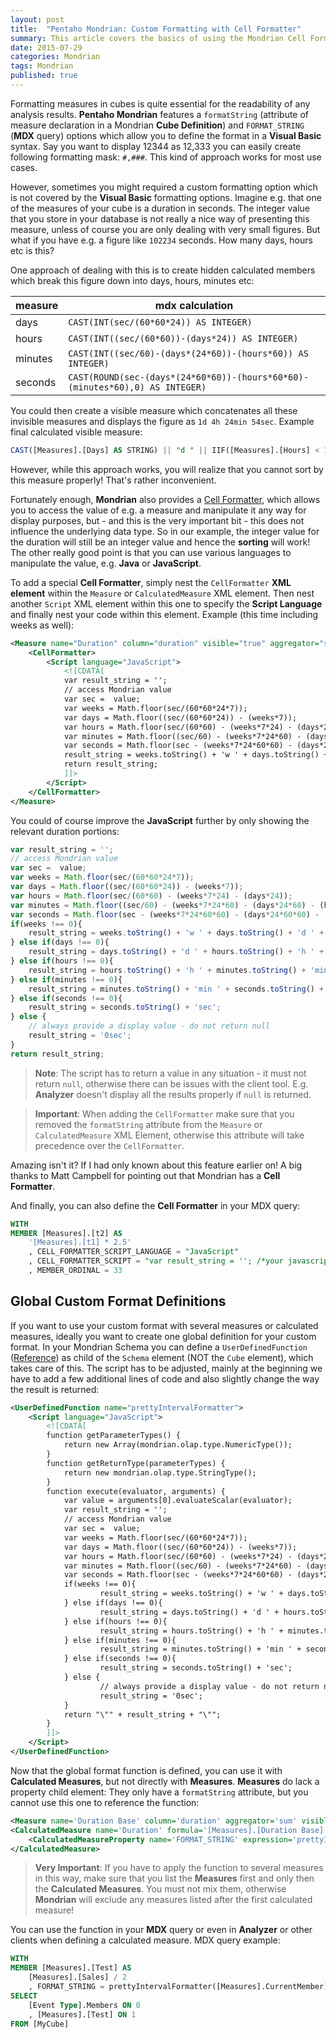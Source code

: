 ```yaml
---
layout: post
title:  "Pentaho Mondrian: Custom Formatting with Cell Formatter"
summary: This article covers the basics of using the Mondrian Cell Formatter feature.
date: 2015-07-29
categories: Mondrian
tags: Mondrian
published: true
---
```


Formatting measures in cubes is quite essential for the readability of any analysis results. **Pentaho Mondrian** features a `formatString` (attribute of measure declaration in a Mondrian **Cube Definition**) and `FORMAT_STRING` (**MDX** query) options which allow you to define the format in a **Visual Basic** syntax. Say you want to display 12344 as 12,333 you can easily create following formatting mask: `#,###`. This kind of approach works for most use cases.

However, sometimes you might required a custom formatting option which is not covered by the **Visual Basic** formatting options. Imagine e.g. that one of the measures of your cube is a duration in seconds. The integer value that you store in your database is not really a nice way of presenting this measure, unless of course you are only dealing with very small figures. But what if you have e.g. a figure like `102234` seconds. How many days, hours etc is this?

One approach of dealing with this is to create hidden calculated members which break this figure down into days, hours, minutes etc:

measure | mdx calculation
-----|------
days | `CAST(INT(sec/(60*60*24)) AS INTEGER)`
hours | `CAST(INT((sec/(60*60))-(days*24)) AS INTEGER)`
minutes | `CAST(INT((sec/60)-(days*(24*60))-(hours*60)) AS INTEGER)`
seconds | `CAST(ROUND(sec-(days*(24*60*60))-(hours*60*60)-(minutes*60),0) AS INTEGER)`

You could then create a visible measure which concatenates all these invisible measures and displays the figure as `1d 4h 24min 54sec`. Example final calculated visible measure:

```sql
CAST([Measures].[Days] AS STRING) || "d " || IIF([Measures].[Hours] < 10, "0", "") || CAST([Measures].[Hours] AS STRING) || ... and so forth
```

However, while this approach works, you will realize that you cannot sort by this measure properly! That's rather inconvenient.

Fortunately enough, **Mondrian** also provides a [Cell Formatter](http://mondrian.pentaho.com/documentation/schema.php#Cell_formatter), which allows you to access the value of e.g. a measure and manipulate it any way for display purposes, but - and this is the very important bit - this does not influence the underlying data type. So in our example, the integer value for the duration will still be an integer value and hence the **sorting** will work! The other really good point is that you can use various languages to manipulate the value, e.g. **Java** or **JavaScript**. 

To add a special **Cell Formatter**, simply nest the `CellFormatter` **XML element** within the `Measure` or `CalculatedMeasure` XML element. Then nest another `Script` XML element within this one to specify the **Script Language** and finally nest your code within this element. Example (this time including weeks as well):

```xml
<Measure name="Duration" column="duration" visible="true" aggregator="sum">
    <CellFormatter>
        <Script language="JavaScript">
            <![CDATA[
            var result_string = '';
            // access Mondrian value
            var sec =  value;
            var weeks = Math.floor(sec/(60*60*24*7));
            var days = Math.floor((sec/(60*60*24)) - (weeks*7));
            var hours = Math.floor(sec/(60*60) - (weeks*7*24) - (days*24));
            var minutes = Math.floor((sec/60) - (weeks*7*24*60) - (days*24*60) - (hours*60));
            var seconds = Math.floor(sec - (weeks*7*24*60*60) - (days*24*60*60) - (hours*60*60) - (minutes*60));
            result_string = weeks.toString() + 'w ' + days.toString() + 'd ' + hours.toString() + 'h ' + minutes.toString() + 'min ' + seconds.toString() + 'sec';
            return result_string;
            ]]>
        </Script>
    </CellFormatter>
</Measure>
```

You could of course improve the **JavaScript** further by only showing the relevant duration portions:

```javascript
var result_string = '';
// access Mondrian value
var sec =  value;
var weeks = Math.floor(sec/(60*60*24*7));
var days = Math.floor((sec/(60*60*24)) - (weeks*7));
var hours = Math.floor(sec/(60*60) - (weeks*7*24) - (days*24));
var minutes = Math.floor((sec/60) - (weeks*7*24*60) - (days*24*60) - (hours*60));
var seconds = Math.floor(sec - (weeks*7*24*60*60) - (days*24*60*60) - (hours*60*60) - (minutes*60));
if(weeks !== 0){
	result_string = weeks.toString() + 'w ' + days.toString() + 'd ' + hours.toString() + 'h ' + minutes.toString() + 'min ' + seconds.toString() + 'sec';
} else if(days !== 0){
	result_string = days.toString() + 'd ' + hours.toString() + 'h ' + minutes.toString() + 'min ' + seconds.toString() + 'sec';
} else if(hours !== 0){
	result_string = hours.toString() + 'h ' + minutes.toString() + 'min ' + seconds.toString() + 'sec';
} else if(minutes !== 0){
	result_string = minutes.toString() + 'min ' + seconds.toString() + 'sec';
} else if(seconds !== 0){
	result_string = seconds.toString() + 'sec';
} else {
	// always provide a display value - do not return null
	result_string = '0sec';
}
return result_string;
```

> **Note**: The script has to return a value in any situation - it must not return `null`, otherwise there can be issues with the client tool. E.g. **Analyzer** doesn't display all the results properly if `null` is returned.

> **Important**: When adding the `CellFormatter` make sure that you removed the `formatString` attribute from the `Measure` or `CalculatedMeasure` XML Element, otherwise this attribute will take precedence over the `CellFormatter`.

Amazing isn't it? If I had only known about this feature earlier on! A big thanks to Matt Campbell for pointing out that Mondrian has a **Cell Formatter**.

And finally, you can also define the **Cell Formatter** in your MDX query:

```sql
WITH
MEMBER [Measures].[t2] AS
    '[Measures].[t1] * 2.5'
    , CELL_FORMATTER_SCRIPT_LANGUAGE = "JavaScript"
    , CELL_FORMATTER_SCRIPT = "var result_string = ''; /*your javascript*/ return result_string;"
    , MEMBER_ORDINAL = 33
```

## Global Custom Format Definitions

If you want to use your custom format with several measures or calculated measures, ideally you want to create one global definition for your custom format. In your Mondrian Schema you can define a `UserDefinedFunction` ([Reference](http://mondrian.pentaho.com/api/mondrian/spi/UserDefinedFunction.html)) as child of the `Schema` element (NOT the `Cube` element), which takes care of this. The script has to be adjusted, mainly at the beginning we have to add a few additional lines of code and also slightly change the way the result is returned:

```xml
<UserDefinedFunction name="prettyIntervalFormatter">
    <Script language="JavaScript">
        <![CDATA[
        function getParameterTypes() {
            return new Array(mondrian.olap.type.NumericType());
        }
        function getReturnType(parameterTypes) {
            return new mondrian.olap.type.StringType();
        }
        function execute(evaluator, arguments) {
            var value = arguments[0].evaluateScalar(evaluator);
            var result_string = '';
            // access Mondrian value
            var sec =  value;
            var weeks = Math.floor(sec/(60*60*24*7));
            var days = Math.floor((sec/(60*60*24)) - (weeks*7));
            var hours = Math.floor(sec/(60*60) - (weeks*7*24) - (days*24));
            var minutes = Math.floor((sec/60) - (weeks*7*24*60) - (days*24*60) - (hours*60));
            var seconds = Math.floor(sec - (weeks*7*24*60*60) - (days*24*60*60) - (hours*60*60) - (minutes*60));
            if(weeks !== 0){
                    result_string = weeks.toString() + 'w ' + days.toString() + 'd ' + hours.toString() + 'h ' + minutes.toString() + 'min ' + seconds.toString() + 'sec';
            } else if(days !== 0){
                    result_string = days.toString() + 'd ' + hours.toString() + 'h ' + minutes.toString() + 'min ' + seconds.toString() + 'sec';
            } else if(hours !== 0){
                    result_string = hours.toString() + 'h ' + minutes.toString() + 'min ' + seconds.toString() + 'sec';
            } else if(minutes !== 0){
                    result_string = minutes.toString() + 'min ' + seconds.toString() + 'sec';
            } else if(seconds !== 0){
                    result_string = seconds.toString() + 'sec';
            } else {
                    // always provide a display value - do not return null
                    result_string = '0sec';
            }
            return "\"" + result_string + "\"";
        }
        ]]>
    </Script>
</UserDefinedFunction>
```


Now that the global format function is defined, you can use it with **Calculated Measures**, but not directly with **Measures**. **Measures** do lack a property child element: They only have a `formatString` attribute, but you cannot use this one to reference the function:

```xml
<Measure name='Duration Base' column='duration' aggregator='sum' visible='false'/>
<CalculatedMeasure name='Duration' formula='[Measures].[Duration Base]' dimension='Measures' visible='true'>
    <CalculatedMeasureProperty name='FORMAT_STRING' expression='prettyIntervalFormatter([Measures].CurrentMember)'></CalculatedMeasureProperty>
</CalculatedMeasure>
```

> **Very Important**: If you have to apply the function to several measures in this way, make sure that you list the **Measures** first and only then the **Calculated Measures**. You must not mix them, otherwise **Mondrian** will exclude any measures listed after the first calculated measure!

You can use the function in your **MDX** query or even in **Analyzer** or other clients when defining a calculated measure. MDX query example:

```sql
WITH
MEMBER [Measures].[Test] AS
    [Measures].[Sales] / 2
    , FORMAT_STRING = prettyIntervalFormatter([Measures].CurrentMember)
SELECT
    [Event Type].Members ON 0
    , [Measures].[Test] ON 1
FROM [MyCube]
```